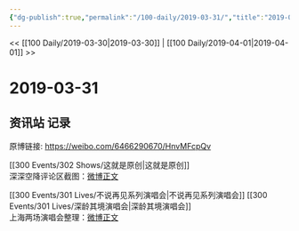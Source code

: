 ```yaml
---
{"dg-publish":true,"permalink":"/100-daily/2019-03-31/","title":"2019-03-31"}
---
```



<< [[100 Daily/2019-03-30\|2019-03-30]] | [[100 Daily/2019-04-01\|2019-04-01]] >>

# 2019-03-31

## 资讯站 记录

原博链接: https://weibo.com/6466290670/HnvMFcpQv

[[300 Events/302 Shows/这就是原创\|这就是原创]]  
深深空降评论区截图：[微博正文](https://m.weibo.cn/6466290670/4356016445615069)

[[300 Events/301 Lives/不说再见系列演唱会\|不说再见系列演唱会]] [[300 Events/301 Lives/深龄其境演唱会\|深龄其境演唱会]]  
上海两场演唱会整理：[微博正文](https://m.weibo.cn/6466290670/4355966880772426)
